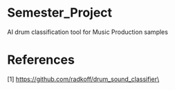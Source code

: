 # Semester_Project
AI drum classification tool for Music Production samples

# References
[1] https://github.com/radkoff/drum_sound_classifier\
